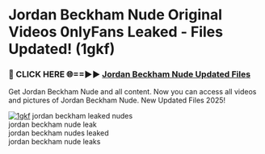 # Jordan Beckham Nude Original Videos 0nlyFans Leaked - Files Updated! (1gkf)

<h3>🔴 CLICK HERE 🌐==►► <a href="https://tinyurl.com/yrmya6cz" rel="nofollow">Jordan Beckham Nude Updated Files</a></h3>

Get Jordan Beckham Nude and all content. Now you can access all videos and pictures of Jordan Beckham Nude. New Updated Files 2025!

[![1gkf](https://i.imgur.com/FMdXYCs.gif)](https://tinyurl.com/yrmya6cz)
jordan beckham leaked nudes<br>
jordan beckham nude leak<br>
jordan beckham nudes leaked<br>
jordan beckham nude leaks